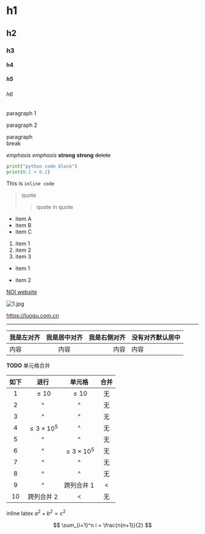 # h1

## h2

### h3

#### h4

##### h5

###### h6

paragraph 1

paragraph 2

paragraph  
break

_emphasis_ _emphasis_ **strong** **strong** ~~delete~~

```python
print("python code block")
print(0.1 + 0.2)
```

This is `inline code`

> quote
>
> > quote in quote

- item A
- item B
- item C

1. item 1
2. item 2
3. item 3

- item 1

- item 2

[NOI website](https://noi.cn/)

![1.jpg](https://private-static.mrpython.top/cnoi-gen-test-img_324e0508.jpg)

<https://luogu.com.cn>

---

| 我是左对齐 | 我是居中对齐 | 我是右侧对齐 | 没有对齐默认居中 |
| :--------- | :----------: | -----------: | ---------------- |
| 内容       |     内容     |         内容 | 内容             |

**TODO** 单元格合并

| 如下 |        进行        |       单元格       | 合并 |
| :--: | :----------------: | :----------------: | :--: |
|  1   |      $\le 10$      |      $\le 10$      |  无  |
|  2   |         ^          |         ^          |  无  |
|  3   |         ^          |         ^          |  无  |
|  4   | $\le 3\times 10^5$ |         ^          |  无  |
|  5   |         ^          |         ^          |  无  |
|  6   |         ^          | $\le 3\times 10^5$ |  无  |
|  7   |         ^          |         ^          |  无  |
|  8   |         ^          |         ^          |  无  |
|  9   |         ^          |     跨列合并 1     |  <   |
|  10  |     跨列合并 2     |         <          |  无  |

inline latex $a^2 + b^2 = c^2$

$$
\sum_{i=1}^n i = \frac{n(n+1)}{2}
$$

